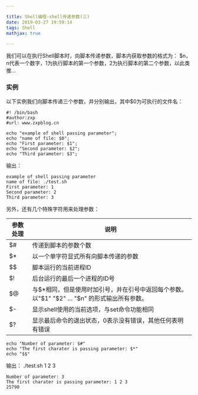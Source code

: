 ```yaml
---

title: Shell编程-shell传递参数(三)
date: 2019-03-27 19:59:14
tags: Shell
mathjax: true

---
```


我们可以在执行Shell脚本时，向脚本传递参数，脚本内获取参数的格式为： $n， n代表一个数字，1为执行脚本的第一个参数，2为执行脚本的第二个参数，以此类推...<!--more-->

### 实例

以下实例我们向脚本传递三个参数，并分别输出，其中$0为可执行的文件名：
	
	#! /bin/bash
	#author:zxp
	#url: www.zxpblog.cn
	
	echo "example of shell passing parameter";
	echo "name of file: $0";
	echo "First parameter: $1";
	echo "Second parameter: $2";
	echo "Third parameter: $3";



输出：

	example of shell passing parameter
	name of file: ./test.sh
	First parameter: 1
	Second parameter: 2
	Third parameter: 3

另外，还有几个特殊字符用来处理参数：

| 参数处理 | 说明 |
|--|--|
|$#| 传递到脚本的参数个数|
|$*|以一个单字符显式所有向脚本传递的参数|
|$$|脚本运行的当前进程ID|
|$!|后台运行的最后一个进程的ID号|
|$@|与$*相同，但是使用时加引号，并在引号中返回每个参数。以"$1" "$2" … "$n" 的形式输出所有参数。|
|$-|显示shell使用的当前选项，与set命令功能相同|
|$?|显示最后命令的退出状态，0表示没有错误，其他任何表明有错误|


	echo "Number of parameter: $#"
	echo "The first charater is passing parameter: $*"
	echo "$$"


输出：
	./test.sh 1 2 3

	Number of parameter: 3
	The first charater is passing parameter: 1 2 3
	25790